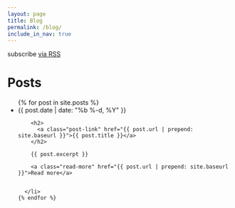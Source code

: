 ```yaml
---
layout: page
title: Blog
permalink: /blog/
include_in_nav: true
---
```

<div class="home">
  <p class="rss-subscribe">subscribe <a href="{{ "/feed.xml" | prepend: site.baseurl }}">via RSS</a></p>

  <h1 class="page-heading">Posts</h1>

  <ul class="post-list">
    {% for post in site.posts %}
      <li>
        <span class="post-meta">{{ post.date | date: "%b %-d, %Y" }}</span>

        <h2>
          <a class="post-link" href="{{ post.url | prepend: site.baseurl }}">{{ post.title }}</a>
        </h2>

        {{ post.excerpt }}

        <a class="read-more" href="{{ post.url | prepend: site.baseurl }}">Read more</a>


      </li>
    {% endfor %}
  </ul>
</div>

